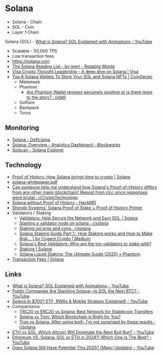 # Solana

- Solana - Chain
- SOL - Coin
- Layer 1 Chain

Solana (SOL) - [What is Solana? SOL Explained with Animations - YouTube](https://www.youtube.com/watch?v=1jzROE6EhxM)
- Scalable - 50,000 TPS
- Low transaction fees
- https://solana.com
- [The Solana Reading List - by mert - Rotating Words](https://www.mertimus.com/p/the-solana-reading-list?)
- [Visa Crypto Thought Leadership - A deep dive on Solana | Visa](https://usa.visa.com/solutions/crypto/deep-dive-on-solana.html)
- [Top 8 Solana Wallets To Store Your SOL and Solana NFTs \| CoinGecko](https://www.coingecko.com/learn/top-solana-wallets)
	- Metamask
	- Phantom
		- [Are Phantom Wallet reviews genuinely positive or is there more to the story? : r/defi](https://www.reddit.com/r/defi/comments/1ludjn8/are_phantom_wallet_reviews_genuinely_positive_or/)
	- Solflare
	- Backpack
	- Torus

## Monitoring

- [Solana - DefiLlama](https://defillama.com/chain/solana?tvl=false&events=false&chainFees=true)
- [Solana: Overview - Analytics Dashboard - Blockworks](https://blockworks.com/analytics/solana)
- [Solscan - Solana Explorer](https://solscan.io/)

## Technology

- [Proof of History: How Solana brings time to crypto \| Solana](https://solana.com/news/proof-of-history)
- [solana-whitepaper.pdf](https://solana.com/solana-whitepaper.pdf)
- [Can someone help me understand how Solana's Proof-of-History differs from any other major blockchain? Repost from r/cc since responses were brutal : r/CryptoTechnology](https://www.reddit.com/r/CryptoTechnology/comments/skck87/can_someone_help_me_understand_how_solanas/)
- [Solana without Proof of History - HackMD](https://notes.ethereum.org/@dankrad/BJywSZY9t)
- [Shinobi Systems' Solana Proof of Stake + Proof of History Primer](https://www.shinobi-systems.com/primer.html)
- Validators / Staking
	- [Validators: Help Secure the Network and Earn SOL \| Solana](https://solana.com/validators)
	- [Starting a validator node on solana : r/solana](https://www.reddit.com/r/solana/comments/1ah5lz9/starting_a_validator_node_on_solana/)
	- [Staking sol pros and cons : r/solana](https://www.reddit.com/r/solana/comments/1cfulpb/staking_sol_pros_and_cons/)
	- [Solana Staking Guide Part 1:. How Staking works and How to Make Risk… \| by Cogent Crypto \| Medium](https://medium.com/@Cogent_Crypto/solana-staking-guide-part-1-6a6a85f07b56)
	- [Solana's Best Validators: Who are the top validators to stake with?](https://solanacompass.com/validators)
	- [Staking \| Solana](https://solana.com/staking)
	- [Solana Liquid Staking: The Ultimate Guide (2025) • Phantom](https://phantom.com/learn/crypto-101/solana-liquid-staking)
- [Transaction Fees \| Solana](https://solana.com/docs/core/fees)

## Links

- [What is Solana? SOL Explained with Animations - YouTube](https://www.youtube.com/watch?v=1jzROE6EhxM)
- [Public Companies Are Stacking Solana—Is SOL the Next BTC? - YouTube](https://www.youtube.com/watch?v=oWEBABm16YE)
- [Solana to $700? ETF, RWAs & Mobile Strategy Explained! - YouTube](https://www.youtube.com/watch?v=27E-V95HWT4)
- Comparisions
	- [TRC20 vs ERC20 vs Solana: Best Network for Stablecoin Transfers](https://ghostswap.io/trc20-vs-erc20-vs-solana-stablecoin-transfers/)
	- [Solana vs Tron: Which Blockchain is Right for You?](https://chaingateway.io/blog/solana-vs-tron-which-blockchain-is-right-for-you/)
	- [Tron vs Solana. After using both, I'm not surprised by these results : r/solana](https://www.reddit.com/r/solana/comments/1ez15wp/tron_vs_solana_after_using_both_im_not_surprised/)
- [ETH vs SOL: Which Altcoin Will Dominate the Next Bull Run? - YouTube](https://www.youtube.com/watch?v=XsJO-piPJ-I)
- [Ethereum VS. Solana: SOL or ETH in 2024?! Which One Is The Best? - YouTube](https://www.youtube.com/watch?v=Y9Ai3gl6Pd0)
- [Does Solana Still Have Potential This 2025? (Major Updates) - YouTube](https://www.youtube.com/watch?v=KZjovYSr6TQ)
